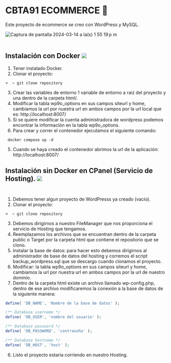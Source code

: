 # CBTA91 ECOMMERCE 🚀
Este proyecto de ecommerce se creo con WordPress y MySQL.

![Captura de pantalla 2024-03-14 a la(s) 1 55 19 p m](https://github.com/EduardoHead18/test/assets/88681044/ef8dae81-cd12-4805-8483-078af94a4590) <br><br>


## Instalación con Docker <img src="https://img.shields.io/badge/Docker-2CA5E0?style=for-the-badge&logo=docker&logoColor=white" /> <br>
1. Tener instalado Docker.
2. Clonar el proyecto:

`` ➜  ~ git clone repository ``

3. Crear las variables de entorno 1 variable de entorno a raiz del proyecto y una dentro de la carpeta html/.
4. Modificar la tabla wp9o_options en sus campos siteurl y home, cambiamos la url por nuestra url en ambos campos por la url local que es: http://localhost:8007/
5. Si se quiere modificar la cuenta administradora de wordpress podemos encontrar la información en la tabla wp9o_options.
6. Para crear y correr el contenedor ejecutamos el siguiente comando:

`` docker compose up -d``

5. Cuando se haya creado el contenedor abrimos la url de la aplicación: http://localhost:8007/  <br/>

## Instalación sin Docker en CPanel (Servicio de Hosting). <img src="https://img.shields.io/badge/website-000000?style=for-the-badge&logo=About.me&logoColor=white" /> <br><br>

1. Debemos tener algun proyecto de WordPresss ya creado (vacío).
2. Clonar el proyecto:

`` ➜  ~ git clone repository ``

3. Debemos dirigirnos a nuestro FileManager que nos proporciona el servicio de Hosting que tengamos.
4. Reemplazamos los archivos que se encuentran dentro de la carpeta public o Target por la carpeta html que contiene el repositorio que se clono.
5. Instalar la base de datos: para hacer esto debemos dirigirnos al administrador de base de datos del hosting y corremos el script backup_wordpress.sql que se descargo cuando clonamos el proyecto.
6. Modificar: la tabla wp9o_options en sus campos siteurl y home, cambiamos la url por nuestra url en ambos campos por la url de nuestro dominio.
7. Dentro de la carpeta html existe un archivo llamado wp-config.php, dentro de ese archivo modificaremos la conexión a la base de datos de la siguiente manera:
   
```php
define( 'DB_NAME', 'Nombre de la base de datos' );

/** Database username */
define( 'DB_USER', 'nombre del usuario' );

/** Database password */
define( 'DB_PASSWORD', 'contraseña' );

/** Database hostname */
define( 'DB_HOST', 'host' );
```
6. Listo el proyecto estaria corriendo en nuestro Hosting.

